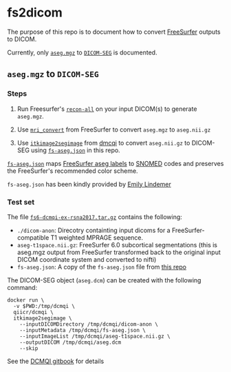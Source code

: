 # fs2dicom

The purpose of this repo is to document how to convert [FreeSurfer](https://surfer.nmr.mgh.harvard.edu/) outputs to DICOM.

Currently, only [`aseg.mgz`](http://surfer.nmr.mgh.harvard.edu/fswiki/SubcorticalSegmentation/) to [`DICOM-SEG`](https://qiicr.gitbooks.io/dicom4qi/content/results/seg.html) is documented.

## `aseg.mgz` to `DICOM-SEG`

### Steps

1. Run Freesurfer's [`recon-all`](https://surfer.nmr.mgh.harvard.edu/fswiki/ReconAllDevTable) on your input DICOM(s) to generate `aseg.mgz`.

2. Use [`mri_convert`](https://surfer.nmr.mgh.harvard.edu/pub/docs/html/mri_convert.help.xml.html) from FreeSurfer to convert `aseg.mgz` to `aseg.nii.gz`

3. Use [`itkimage2segimage`](https://qiicr.gitbooks.io/dcmqi-guide/user_guide/itkimage2segimage.html) from [dmcqi](https://github.com/QIICR/dcmqi) to convert `aseg.nii.gz` to DICOM-SEG using [`fs-aseg.json`](fs-aseg.json) in this repo.

[`fs-aseg.json`](fs-aseg.json) maps [FreeSurfer aseg labels](https://surfer.nmr.mgh.harvard.edu/fswiki/FsTutorial/AnatomicalROI/FreeSurferColorLUT) to [SNOMED](https://www.snomed.org/) codes and preserves the FreeSurfer's recommended color scheme.

`fs-aseg.json` has been kindly provided by [Emily Lindemer](https://www.linkedin.com/in/emily-lindemer-87206667/)

### Test set

The file [`fs6-dcmqi-ex-rsna2017.tar.gz`](http://slicer.kitware.com/midas3/item/324959) contains the following:
 - `./dicom-anon`: Direcotry containting input dicoms for a FreeSurfer-compatible T1 weighted MPRAGE sequence.
 - `aseg-t1space.nii.gz`: FreeSurfer 6.0 subcortical segmentations (this is aseg.mgz output from FreeSurfer transformed back to the original input DICOM coordinate system and converted to nifti)
 - `fs-aseg.json`: A copy of the `fs-aseg.json` file from [this repo](https://github.com/corticometrics/fs2dicom/blob/master/fs-aseg.json)

The DICOM-SEG object (`aseg.dcm`) can be created with the following command:
```
docker run \
  -v $PWD:/tmp/dcmqi \
  qiicr/dcmqi \
  itkimage2segimage \
    --inputDICOMDirectory /tmp/dcmqi/dicom-anon \
    --inputMetadata /tmp/dcmqi/fs-aseg.json \
    --inputImageList /tmp/dcmqi/aseg-t1space.nii.gz \
    --outputDICOM /tmp/dcmqi/aseg.dcm
    --skip
```

See the [DCMQI gitbook](https://qiicr.gitbooks.io/dicom4qi/results/seg/freesurfer.html) for details
